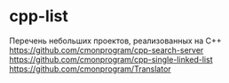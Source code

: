 # cpp-list
Перечень небольших проектов, реализованных на C++
https://github.com/cmonprogram/cpp-search-server
https://github.com/cmonprogram/cpp-single-linked-list
https://github.com/cmonprogram/Translator
